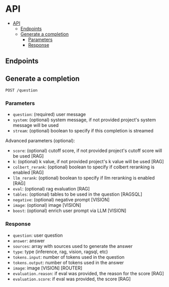 # API

- [API](#api)
  - [Endpoints](#endpoints)
  - [Generate a completion](#generate-a-completion)
    - [Parameters](#parameters)
    - [Response](#response)

## Endpoints

## Generate a completion

```shell
POST /question
```

### Parameters

- `question`: (required) user message
- `system`: (optional) system message, if not provided project's system message will be used
- `stream`: (optional) boolean to specify if this completion is streamed
  
Advanced parameters (optional):

- `score`: (optional) cutoff score, if not provided project's cutoff score will be used [RAG]
- `k`: (optional) k value, if not provided project's k value will be used [RAG]
- `colbert_rerank`: (optional) boolean to specify if colbert reranking is enabled [RAG]
- `llm_rerank`: (optional) boolean to specify if llm reranking is enabled [RAG]
- `eval`: (optional) rag evaluation [RAG]
- `tables`: (optional) tables to be used in the question [RAGSQL]
- `negative`: (optional) negative prompt [VISION]
- `image`: (optional) image [VISION]
- `boost`: (optional) enrich user prompt via LLM [VISION]

### Response

- `question`: user question
- `answer`: answer
- `sources`: array with sources used to generate the answer
- `type`: type (inference, rag, vision, ragsql, etc)
- `tokens.input`: number of tokens used in the question
- `tokens.output`: number of tokens used in the answer
- `image`: image [VISION] [ROUTER]
- `evaluation.reason`: if eval was provided, the reason for the score [RAG]
- `evaluation.score`: if eval was provided, the score [RAG]
